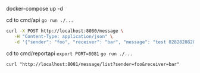 docker-compose up -d

cd to cmd/api
`go run ./...`

```bash
curl -X POST http://localhost:8080/message \
   -H "Content-Type: application/json" \
   -d '{"sender": "foo", "receiver": "bar", "message": "test 82828288282"}'
```

cd to cmd/reportapi
`export PORT=8081`
`go run ./...`

`curl "http://localhost:8081/message/list?sender=foo&receiver=bar"`
